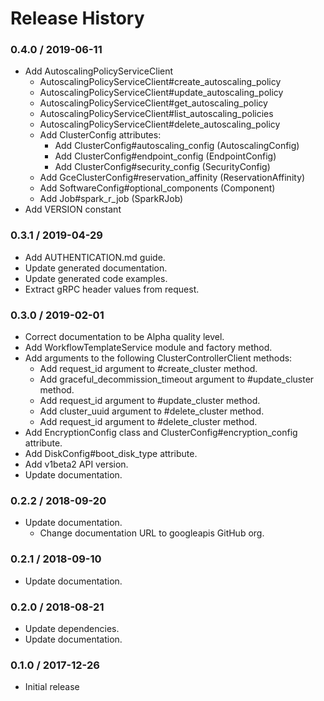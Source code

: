# Release History

### 0.4.0 / 2019-06-11

* Add AutoscalingPolicyServiceClient
  * AutoscalingPolicyServiceClient#create_autoscaling_policy
  * AutoscalingPolicyServiceClient#update_autoscaling_policy
  * AutoscalingPolicyServiceClient#get_autoscaling_policy
  * AutoscalingPolicyServiceClient#list_autoscaling_policies
  * AutoscalingPolicyServiceClient#delete_autoscaling_policy
  * Add ClusterConfig attributes:
    * Add ClusterConfig#autoscaling_config (AutoscalingConfig)
    * Add ClusterConfig#endpoint_config (EndpointConfig)
    * Add ClusterConfig#security_config (SecurityConfig)
  * Add GceClusterConfig#reservation_affinity (ReservationAffinity)
  * Add SoftwareConfig#optional_components (Component)
  * Add Job#spark_r_job (SparkRJob)
* Add VERSION constant

### 0.3.1 / 2019-04-29

* Add AUTHENTICATION.md guide.
* Update generated documentation.
* Update generated code examples.
* Extract gRPC header values from request.

### 0.3.0 / 2019-02-01

* Correct documentation to be Alpha quality level.
* Add WorkflowTemplateService module and factory method.
* Add arguments to the following ClusterControllerClient methods:
  * Add request_id argument to #create_cluster method.
  * Add graceful_decommission_timeout argument to #update_cluster method.
  * Add request_id argument to #update_cluster method.
  * Add cluster_uuid argument to #delete_cluster method.
  * Add request_id argument to #delete_cluster method.
* Add EncryptionConfig class and ClusterConfig#encryption_config attribute.
* Add DiskConfig#boot_disk_type attribute.
* Add v1beta2 API version.
* Update documentation.

### 0.2.2 / 2018-09-20

* Update documentation.
  * Change documentation URL to googleapis GitHub org.

### 0.2.1 / 2018-09-10

* Update documentation.

### 0.2.0 / 2018-08-21

* Update dependencies.
* Update documentation.

### 0.1.0 / 2017-12-26

* Initial release
